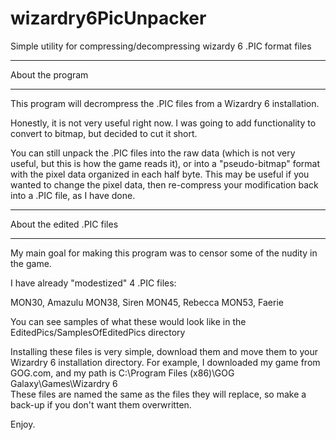 # wizardry6PicUnpacker
Simple utility for compressing/decompressing wizardy 6 .PIC format files

*** 
About the program
***

This program will decrompress the .PIC files from a Wizardry 6 installation.

Honestly, it is not very useful right now. I was going to add functionality to convert to bitmap, but decided to cut it short.

You can still unpack the .PIC files into the raw data (which is not very useful, but this is how the game reads it), or into
a "pseudo-bitmap" format with the pixel data organized in each half byte. This may be useful if you wanted to change the pixel data,
then re-compress your modification back into a .PIC file, as I have done.

***
About the edited .PIC files
***

My main goal for making this program was to censor some of the nudity in the game.

I have already "modestized" 4 .PIC files:

MON30, Amazulu
MON38, Siren
MON45, Rebecca
MON53, Faerie

You can see samples of what these would look like in the EditedPics/SamplesOfEditedPics directory

Installing these files is very simple, download them and move them to your Wizardry 6 installation directory.
For example, I downloaded my game from GOG.com, and my path is C:\Program Files (x86)\GOG Galaxy\Games\Wizardry 6\
These files are named the same as the files they will replace, so make a back-up if you don't want them overwritten.

Enjoy.
